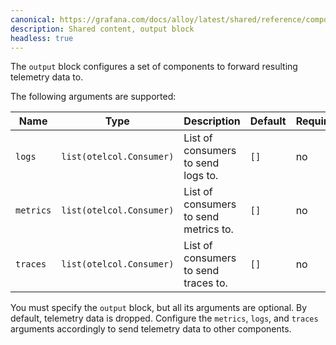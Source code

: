 ```yaml
---
canonical: https://grafana.com/docs/alloy/latest/shared/reference/components/output-block/
description: Shared content, output block
headless: true
---
```


The `output` block configures a set of components to forward resulting telemetry data to.

The following arguments are supported:

| Name      | Type                     | Description                           | Default | Required |
| --------- | ------------------------ | ------------------------------------- | ------- | -------- |
| `logs`    | `list(otelcol.Consumer)` | List of consumers to send logs to.    | `[]`    | no       |
| `metrics` | `list(otelcol.Consumer)` | List of consumers to send metrics to. | `[]`    | no       |
| `traces`  | `list(otelcol.Consumer)` | List of consumers to send traces to.  | `[]`    | no       |

You must specify the `output` block, but all its arguments are optional.
By default, telemetry data is dropped.
Configure the `metrics`, `logs`, and `traces` arguments accordingly to send telemetry data to other components.
